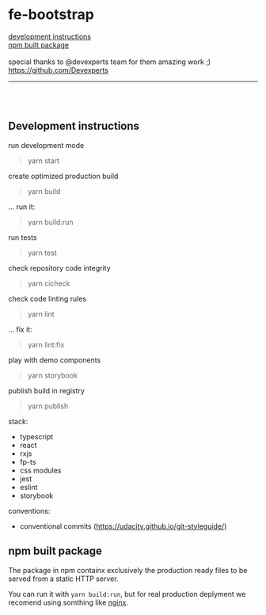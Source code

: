 # fe-bootstrap

[ development instructions ](#dev)<br />
[ npm built package ](#build)
<br /><br />
 special thanks to @devexperts team for them amazing work ;)
 https://github.com/Devexperts
 

<hr  />
<br /><br />
<a name="dev"></a>

## Development instructions

run development mode
 > yarn start

create optimized production build

 > yarn build

... run it:
  > yarn build:run

 run tests

 > yarn test

 check repository code integrity

 > yarn cicheck

 check code linting rules

 > yarn lint
 
 ... fix it:

 > yarn lint:fix

play with demo components

 > yarn storybook

publish build in registry

 > yarn publish

 stack:
 - typescript
 - react
 - rxjs
 - fp-ts
 - css modules
 - jest
 - eslint
 - storybook


conventions:
 - conventional commits (https://udacity.github.io/git-styleguide/)

<a name="build"></a>
## npm built package

The package in npm containx exclusively the production ready files to be served from a static HTTP server.

You can run it with `yarn build:run`, but for real production deplyment we recomend using somthing like [nginx](https://www.nginx.com/).
